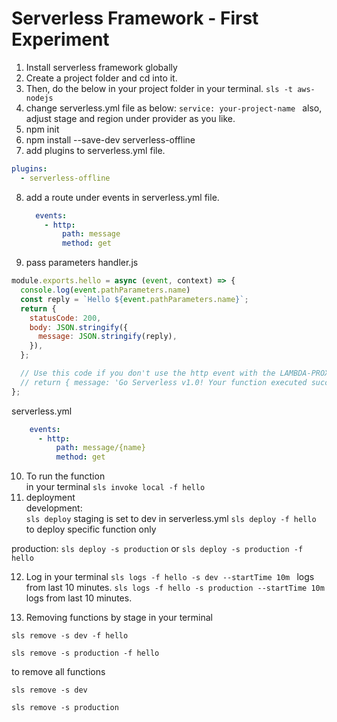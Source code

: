 # Serverless Framework - First Experiment

1. Install serverless framework globally
2. Create a project folder and cd into it.
3. Then, do the below in your project folder in your terminal.
```sls -t aws-nodejs```
4. change serverless.yml file as below:
  ```service: your-project-name ```
  also, adjust stage and region under provider as you like.
5. npm init
6. npm install --save-dev serverless-offline
7. add plugins to serverless.yml file.
  ```yaml
  plugins:
    - serverless-offline
  ```
8. add a route under events in serverless.yml file.
     ```yaml
       events:
         - http:
             path: message
             method: get
     ```
9. pass parameters
handler.js
```javascript
module.exports.hello = async (event, context) => {
  console.log(event.pathParameters.name)
  const reply = `Hello ${event.pathParameters.name}`;
  return {
    statusCode: 200,
    body: JSON.stringify({
      message: JSON.stringify(reply),
    }),
  };

  // Use this code if you don't use the http event with the LAMBDA-PROXY integration
  // return { message: 'Go Serverless v1.0! Your function executed successfully!', event };
};
```
serverless.yml
```yaml
    events:
      - http:
          path: message/{name}
          method: get
```
10. To run the function <br />
in your terminal
```sls invoke local -f hello```
11. deployment <br />
development:<br />
    ```sls deploy``` staging is set to dev in serverless.yml
    ```sls deploy -f hello``` to deploy specific function only

production:
```sls deploy -s production``` or
```sls deploy -s production -f hello``` 

12. Log
in your terminal
```sls logs -f hello -s dev --startTime 10m ``` logs from last 10 minutes.
```sls logs -f hello -s production --startTime 10m ``` logs from last 10 minutes.

13. Removing functions
by stage
in your terminal
```
sls remove -s dev -f hello
```
```
sls remove -s production -f hello
```
to remove all functions
```
sls remove -s dev
```
```
sls remove -s production
```